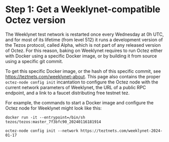 # Step 1: Get a Weeklynet-compatible Octez version

The Weeklynet test network is restarted once every Wednesday at 0h UTC, and for most of its lifetime (from level 512) it runs a development version of the Tezos protocol, called Alpha, which is not part of any released version of Octez. For this reason, baking on Weeklynet requires to run Octez either with Docker using a specific Docker image, or by building it from source using a specific git commit.

To get this specific Docker image, or the hash of this specific commit, see https://teztnets.com/weeklynet-about. This page also contains the proper `octez-node config init` incantation to configure the Octez node with the current network parameters of Weeklynet, the URL of a public RPC endpoint, and a link to a faucet distributing free testnet tez.

For example, the commands to start a Docker image and configure the Octez node for Weeklynet might look like this:

```
docker run -it --entrypoint=/bin/sh tezos/tezos:master_7f3bfc90_20240116181914

octez-node config init --network https://teztnets.com/weeklynet-2024-01-17
```
